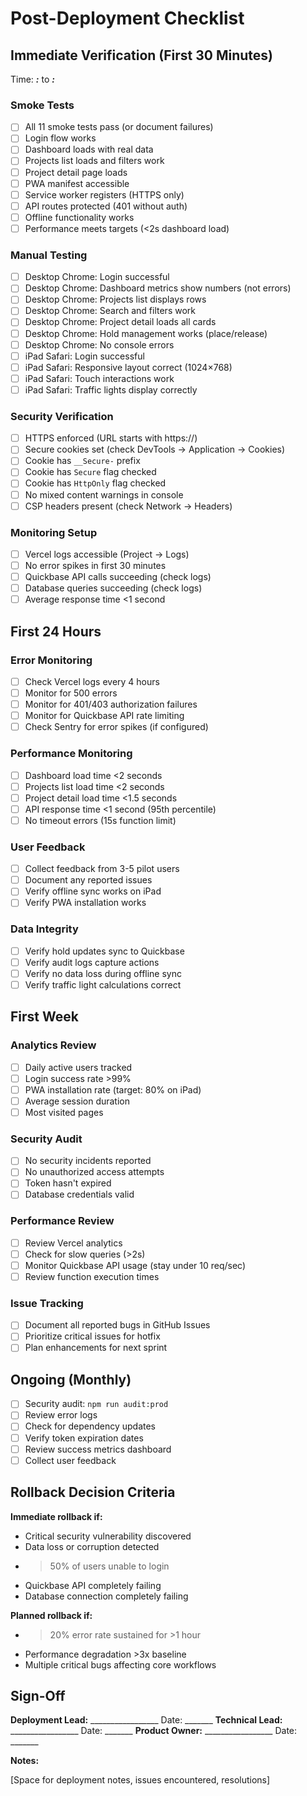# Post-Deployment Checklist

## Immediate Verification (First 30 Minutes)

Time: ___:___ to ___:___

### Smoke Tests
- [ ] All 11 smoke tests pass (or document failures)
- [ ] Login flow works
- [ ] Dashboard loads with real data
- [ ] Projects list loads and filters work
- [ ] Project detail page loads
- [ ] PWA manifest accessible
- [ ] Service worker registers (HTTPS only)
- [ ] API routes protected (401 without auth)
- [ ] Offline functionality works
- [ ] Performance meets targets (<2s dashboard load)

### Manual Testing
- [ ] Desktop Chrome: Login successful
- [ ] Desktop Chrome: Dashboard metrics show numbers (not errors)
- [ ] Desktop Chrome: Projects list displays rows
- [ ] Desktop Chrome: Search and filters work
- [ ] Desktop Chrome: Project detail loads all cards
- [ ] Desktop Chrome: Hold management works (place/release)
- [ ] Desktop Chrome: No console errors
- [ ] iPad Safari: Login successful
- [ ] iPad Safari: Responsive layout correct (1024×768)
- [ ] iPad Safari: Touch interactions work
- [ ] iPad Safari: Traffic lights display correctly

### Security Verification
- [ ] HTTPS enforced (URL starts with https://)
- [ ] Secure cookies set (check DevTools → Application → Cookies)
- [ ] Cookie has `__Secure-` prefix
- [ ] Cookie has `Secure` flag checked
- [ ] Cookie has `HttpOnly` flag checked
- [ ] No mixed content warnings in console
- [ ] CSP headers present (check Network → Headers)

### Monitoring Setup
- [ ] Vercel logs accessible (Project → Logs)
- [ ] No error spikes in first 30 minutes
- [ ] Quickbase API calls succeeding (check logs)
- [ ] Database queries succeeding (check logs)
- [ ] Average response time <1 second

## First 24 Hours

### Error Monitoring
- [ ] Check Vercel logs every 4 hours
- [ ] Monitor for 500 errors
- [ ] Monitor for 401/403 authorization failures
- [ ] Monitor for Quickbase API rate limiting
- [ ] Check Sentry for error spikes (if configured)

### Performance Monitoring
- [ ] Dashboard load time <2 seconds
- [ ] Projects list load time <2 seconds
- [ ] Project detail load time <1.5 seconds
- [ ] API response time <1 second (95th percentile)
- [ ] No timeout errors (15s function limit)

### User Feedback
- [ ] Collect feedback from 3-5 pilot users
- [ ] Document any reported issues
- [ ] Verify offline sync works on iPad
- [ ] Verify PWA installation works

### Data Integrity
- [ ] Verify hold updates sync to Quickbase
- [ ] Verify audit logs capture actions
- [ ] Verify no data loss during offline sync
- [ ] Verify traffic light calculations correct

## First Week

### Analytics Review
- [ ] Daily active users tracked
- [ ] Login success rate >99%
- [ ] PWA installation rate (target: 80% on iPad)
- [ ] Average session duration
- [ ] Most visited pages

### Security Audit
- [ ] No security incidents reported
- [ ] No unauthorized access attempts
- [ ] Token hasn't expired
- [ ] Database credentials valid

### Performance Review
- [ ] Review Vercel analytics
- [ ] Check for slow queries (>2s)
- [ ] Monitor Quickbase API usage (stay under 10 req/sec)
- [ ] Review function execution times

### Issue Tracking
- [ ] Document all reported bugs in GitHub Issues
- [ ] Prioritize critical issues for hotfix
- [ ] Plan enhancements for next sprint

## Ongoing (Monthly)

- [ ] Security audit: `npm run audit:prod`
- [ ] Review error logs
- [ ] Check for dependency updates
- [ ] Verify token expiration dates
- [ ] Review success metrics dashboard
- [ ] Collect user feedback

## Rollback Decision Criteria

**Immediate rollback if:**
- Critical security vulnerability discovered
- Data loss or corruption detected
- >50% of users unable to login
- Quickbase API completely failing
- Database connection completely failing

**Planned rollback if:**
- >20% error rate sustained for >1 hour
- Performance degradation >3x baseline
- Multiple critical bugs affecting core workflows

## Sign-Off

**Deployment Lead:** _________________ Date: _______
**Technical Lead:** _________________ Date: _______
**Product Owner:** _________________ Date: _______

**Notes:**

[Space for deployment notes, issues encountered, resolutions]
